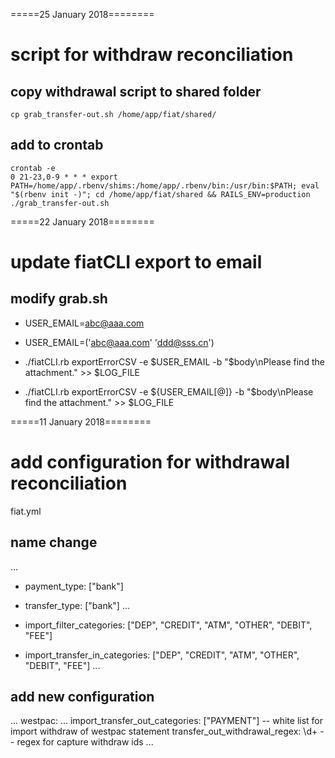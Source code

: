 =====25 January 2018========

# script for withdraw reconciliation

## copy withdrawal script to shared folder

```
cp grab_transfer-out.sh /home/app/fiat/shared/
```

## add to crontab

```
crontab -e
0 21-23,0-9 * * * export PATH=/home/app/.rbenv/shims:/home/app/.rbenv/bin:/usr/bin:$PATH; eval "$(rbenv init -)"; cd /home/app/fiat/shared && RAILS_ENV=production ./grab_transfer-out.sh
```


=====22 January 2018========

# update fiatCLI export to email

## modify grab.sh

- USER_EMAIL=abc@aaa.com
+ USER_EMAIL=('abc@aaa.com' 'ddd@sss.cn')

- ./fiatCLI.rb exportErrorCSV -e $USER_EMAIL -b "$body\nPlease find the attachment." >> $LOG_FILE
+ ./fiatCLI.rb exportErrorCSV -e ${USER_EMAIL[@]} -b "$body\nPlease find the attachment." >> $LOG_FILE



=====11 January 2018========
# add configuration for withdrawal reconciliation

fiat.yml
## name change

...
-  payment_type: ["bank"]
+  transfer_type: ["bank"]
...
-  import_filter_categories: ["DEP", "CREDIT", "ATM", "OTHER", "DEBIT", "FEE"]
+  import_transfer_in_categories: ["DEP", "CREDIT", "ATM", "OTHER", "DEBIT", "FEE"]
...

## add new configuration

...
westpac:
  ...
  import_transfer_out_categories: ["PAYMENT"]    -- white list for import withdraw of westpac statement
  transfer_out_withdrawal_regex: \d+             -- regex for capture withdraw ids
...
